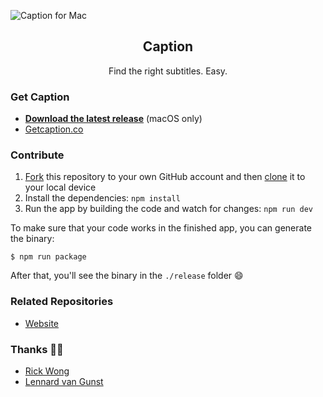 ![Caption for Mac](https://getcaption.co/cover.jpg)

<p align="center">
  <h2 align="center">Caption</h2>
  <p align="center">Find the right subtitles. Easy.<p>
</p>

### Get Caption

- **[Download the latest release](http://getcaption.co/)** (macOS only)
- [Getcaption.co](https://getcaption.co/)

### Contribute

1. [Fork](https://help.github.com/articles/fork-a-repo/) this repository to your own GitHub account and then [clone](https://help.github.com/articles/cloning-a-repository/) it to your local device
2. Install the dependencies: `npm install`
3. Run the app by building the code and watch for changes: `npm run dev`

To make sure that your code works in the finished app, you can generate the binary:

```
$ npm run package
```

After that, you'll see the binary in the `./release` folder :smile:

### Related Repositories

- [Website](https://github.com/gielcobben/CaptionWebsite)

### Thanks 🙏🏻

- [Rick Wong](https://github.com/RickWong)
- [Lennard van Gunst](https://github.com/lvgunst)
